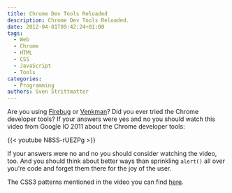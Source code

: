 ```yaml
---
title: Chrome Dev Tools Reloaded
description: Chrome Dev Tools Reloaded.
date: 2012-04-01T09:42:24+01:00
tags:
  - Web
  - Chrome
  - HTML
  - CSS
  - JavaScript
  - Tools
categories:
  - Programming
authors: Sven Strittmatter
---
```


Are  you using  [Firebug][1]  or [Venkman][2]?  Did you  ever  tried the  Chrome
developer tools?  If your answers  were yes and no  you should watch  this video
from Google IO 2011 about the Chrome developer tools:

{{< youtube N8SS-rUEZPg >}}

If your answers were no and no  you should consider watching the video, too. And
you should think  about better ways than sprinkling  `alert()` all over
you're code and forget them there for the joy of the user.

The CSS3 patterns mentioned in the video you can find [here][3].

[1]: http://getfirebug.com/
[2]: https://developer.mozilla.org/en/Venkman
[3]: http://lea.verou.me/css3patterns/
